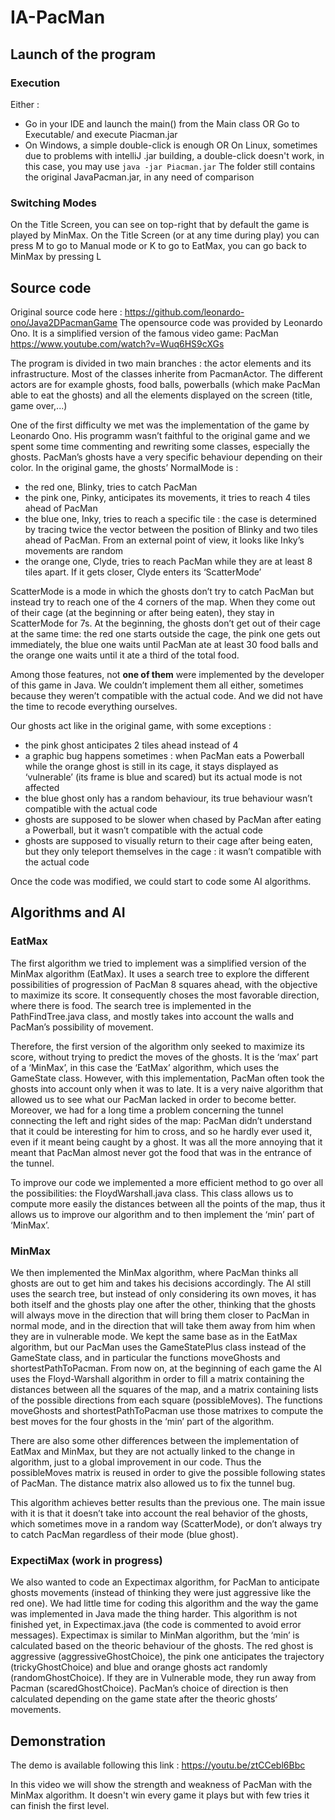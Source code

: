 ﻿# IA-PacMan

## Launch of the program
### Execution
Either :
* Go in your IDE and launch the main() from the Main class OR Go to Executable/ and execute Piacman.jar
* On Windows, a simple double-click is enough OR On Linux, sometimes due to problems with intelliJ .jar building, a double-click doesn't work, in this case, you may use ```java -jar Piacman.jar```
The folder still contains the original JavaPacman.jar, in any need of comparison

### Switching Modes
On the Title Screen, you can see on top-right that by default the game is played by MinMax.
On the Title Screen (or at any time during play) you can press M to go to Manual mode or K to go to EatMax, you can go back to MinMax by pressing L



## Source code
Original source code here :
https://github.com/leonardo-ono/Java2DPacmanGame
The opensource code was provided by Leonardo Ono. It is a simplified version of the famous video game: PacMan
https://www.youtube.com/watch?v=Wuq6HS9cXGs

The program is divided in two main branches : the actor elements and its infrastructure. Most of the classes inherite from PacmanActor. The different actors are for example ghosts, food balls, powerballs (which make PacMan able to eat the ghosts) and all the elements displayed on the screen (title, game over,...)

One of the first difficulty we met was the implementation of the game by Leonardo Ono. His programm wasn’t faithful to the original game and we spent some time commenting and rewriting some classes, especially the ghosts. PacMan’s ghosts have a very specific behaviour depending on their color.
In the original game, the ghosts’ NormalMode is :
* the red one, Blinky, tries to catch PacMan
* the pink one, Pinky, anticipates its movements, it tries to reach 4 tiles ahead of PacMan
* the blue one, Inky, tries to reach a specific tile : the case is determined by tracing twice the vector between the position of Blinky and two tiles ahead of PacMan. From an external point of view, it looks like Inky’s movements are random
* the orange one, Clyde, tries to reach PacMan while they are at least 8 tiles apart. If it gets closer, Clyde enters its ‘ScatterMode’

ScatterMode is a mode in which the ghosts don’t try to catch PacMan but instead try to reach one of the 4 corners of the map. When they come out of their cage (at the beginning or after being eaten), they stay in ScatterMode for 7s. At the beginning, the ghosts don’t get out of their cage at the same time: the red one starts outside the cage, the pink one gets out immediately, the blue one waits until PacMan ate at least 30 food balls and the orange one waits until it ate a third of the total food.

Among those features, not **one of them** were implemented by the developer of this game in Java. We couldn’t implement them all either, sometimes because they weren’t compatible with the actual code. And we did not have the time to recode everything ourselves.

Our ghosts act like in the original game, with some exceptions :
* the pink ghost anticipates 2 tiles ahead instead of 4
* a graphic bug happens sometimes : when PacMan eats a Powerball while the orange ghost is still in its cage, it stays displayed as ‘vulnerable’ (its frame is blue and scared) but its actual mode is not affected
* the blue ghost only has a random behaviour, its true behaviour wasn’t compatible with the actual code
* ghosts are supposed to be slower when chased by PacMan after eating a Powerball, but it wasn’t compatible with the actual code
* ghosts are supposed to visually return to their cage after being eaten, but they only teleport themselves in the cage : it wasn’t compatible with the actual code

Once the code was modified, we could start to code some AI algorithms.

## Algorithms and AI

### EatMax

The first algorithm we tried to implement was a simplified version of the MinMax algorithm (EatMax). It uses a search tree to explore the different possibilities of progression of PacMan 8 squares ahead, with the objective to maximize its score. It consequently choses the most favorable direction, where there is food.
The search tree is implemented in the PathFindTree.java class, and mostly takes into account the walls and PacMan’s possibility of movement.


Therefore, the first version of the algorithm only seeked to maximize its score, without trying to predict the moves of the ghosts. It is the ‘max’ part of a ‘MinMax’, in this case the ‘EatMax’ algorithm, which uses the GameState class. However, with this implementation, PacMan often took the ghosts into account only when it was to late. It is a very naive algorithm that allowed us to see what our PacMan lacked in order to become better. Moreover, we had for a long time a problem concerning the tunnel connecting the left and right sides of the map: PacMan didn’t understand that it could be interesting for him to cross, and so he hardly ever used it, even if it meant being caught by a ghost. It was all the more annoying that it meant that PacMan almost never got the food that was in the entrance of the tunnel.

To improve our code we implemented a more efficient method to go over all the possibilities: the FloydWarshall.java class. This class allows us to compute more easily the distances between all the points of the map, thus it allows us to improve our algorithm and to then implement the ‘min’ part of ‘MinMax’.

### MinMax

We then implemented the MinMax algorithm, where PacMan thinks all ghosts are out to get him and takes his decisions accordingly.
The AI still uses the search tree, but instead of only considering its own moves, it has both itself and the ghosts play one after the other, thinking that the ghosts will always move in the direction that will bring them closer to PacMan in normal mode, and in the direction that will take them away from him when they are in vulnerable mode.
We kept the same base as in the EatMax algorithm, but our PacMan uses the GameStatePlus class instead of the GameState class, and in particular the functions moveGhosts and shortestPathToPacman.
From now on, at the beginning of each game the AI uses the Floyd-Warshall algorithm in order to fill a matrix containing the distances between all the squares of the map, and a matrix containing lists of the possible directions from each square (possibleMoves). The functions moveGhosts and shortestPathToPacman use those matrixes to compute the best moves for the four ghosts in the ‘min’ part of the algorithm.

There are also some other differences between the implementation of EatMax and MinMax, but they are not actually linked to the change in algorithm, just to a global improvement in our code. Thus the possibleMoves matrix is reused in order to give the possible following states of PacMan. The distance matrix also allowed us to fix the tunnel bug.

This algorithm achieves better results than the  previous one.
The main issue with it is that it doesn’t take into account the real behavior of the ghosts, which sometimes move in a random way (ScatterMode), or don’t always try to catch PacMan regardless of their mode (blue ghost).


### ExpectiMax (work in progress)
We also wanted to code an Expectimax algorithm, for PacMan to anticipate ghosts movements (instead of thinking they were just aggressive like the red one). We had little time for coding this algorithm and the way the game was implemented in Java made the thing harder. This algorithm is not finished yet, in Expectimax.java (the code is commented to avoid error messages). Expectimax is similar to MinMan algorithm, but the ‘min’ is calculated based on the theoric behaviour of the ghosts. The red ghost is aggressive (aggressiveGhostChoice), the pink one anticipates the trajectory (trickyGhostChoice) and blue and orange ghosts act randomly (randomGhostChoice). If they are in Vulnerable mode, they run away from Pacman (scaredGhostChoice). PacMan’s choice of direction is then calculated depending on the game state after the theoric ghosts’ movements.

## Demonstration
The demo is available following this link : https://youtu.be/ztCCebl6Bbc

In this video we will show the strength and weakness of PacMan with the MinMax algorithm. It doesn't win every game it plays but with few tries it can finish the first level.

